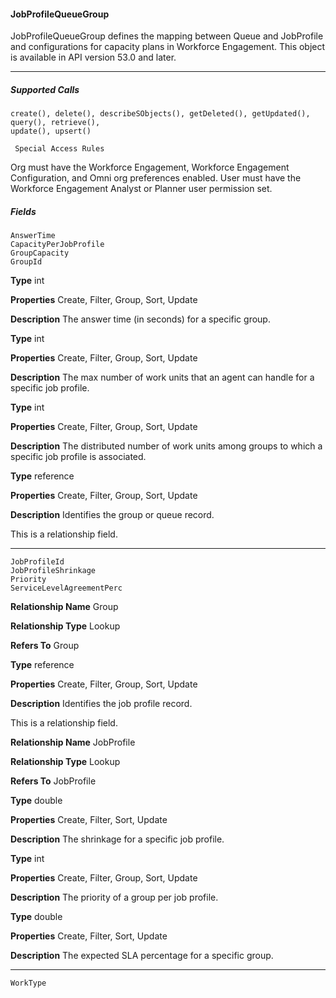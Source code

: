 #### JobProfileQueueGroup

JobProfileQueueGroup defines the mapping between Queue and JobProfile and configurations for capacity plans in Workforce Engagement.
This object is available in API version 53.0 and later.


-----

##### Supported Calls
```
create(), delete(), describeSObjects(), getDeleted(), getUpdated(), query(), retrieve(),
update(), upsert()

 Special Access Rules

```
Org must have the Workforce Engagement, Workforce Engagement Configuration, and Omni org preferences enabled. User must have
the Workforce Engagement Analyst or Planner user permission set.

##### Fields

```
AnswerTime
CapacityPerJobProfile
GroupCapacity
GroupId

```

**Type**
int

**Properties**
Create, Filter, Group, Sort, Update

**Description**
The answer time (in seconds) for a specific group.

**Type**
int

**Properties**
Create, Filter, Group, Sort, Update

**Description**
The max number of work units that an agent can handle for a specific job profile.

**Type**
int

**Properties**
Create, Filter, Group, Sort, Update

**Description**
The distributed number of work units among groups to which a specific job profile is
associated.

**Type**
reference

**Properties**
Create, Filter, Group, Sort, Update

**Description**
Identifies the group or queue record.

This is a relationship field.


-----

```
JobProfileId
JobProfileShrinkage
Priority
ServiceLevelAgreementPerc

```

**Relationship Name**
Group

**Relationship Type**
Lookup

**Refers To**
Group

**Type**
reference

**Properties**
Create, Filter, Group, Sort, Update

**Description**
Identifies the job profile record.

This is a relationship field.

**Relationship Name**
JobProfile

**Relationship Type**
Lookup

**Refers To**
JobProfile

**Type**
double

**Properties**
Create, Filter, Sort, Update

**Description**
The shrinkage for a specific job profile.

**Type**
int

**Properties**
Create, Filter, Group, Sort, Update

**Description**
The priority of a group per job profile.

**Type**
double

**Properties**
Create, Filter, Sort, Update

**Description**
The expected SLA percentage for a specific group.


-----

```
WorkType
